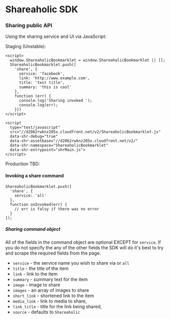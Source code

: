 Shareaholic SDK
===================

### Sharing public API

Using the sharing service and UI via JavaScript:

Staging (Unstable):
```
<script>
  window.ShareaholicBookmarklet = window.ShareaholicBookmarklet || [];
  ShareaholicBookmarklet.push([
    'share', {
      service: 'facebook',
      link: 'http://www.example.com',
      title: 'test title',
      summary: 'this is cool'
    }, 
    function (err) {
      console.log('Sharing invoked ');
      console.log(err);
    }])
</script>

<script 
  type="text/javascript" 
  src="//d2062rwknz205x.cloudfront.net/v2/ShareaholicBookmarklet.js"
  data-shr-debug="true"
  data-shr-assetbase="//d2062rwknz205x.cloudfront.net/v2/"
  data-shr-namespace="ShareaholicBookmarklet"
  data-shr-entrypoint="shrMain.js">
</script>
```

Production TBD:

#### Invoking a share command

```
ShareaholicBookmarklet.push([
  'share', {
    service: 'all'
  }, 
  function onInvoked(err) {
    // err is falsy if there was no error
  }
]);
```

##### Sharing command object

All of the fields in the command object are optional EXCEPT for `service`. If 
you do not specify the any of the other fields the SDK will do it's best to try 
and scrape the required fields from the page. 

  * `service` - the service name you wish to share via or `all`
  * `title` - the title of the item
  * `link` -  link to the item
  * `summary` - summary text for the item
  * `image` - image to share
  * `images` -  an array of images to share
  * `short_link` - shortened link to the item
  * `media_link` - link to media to share,
  * `link_title` - title for the link being shared,
  * `source` - defaults to `Shareaholic`


